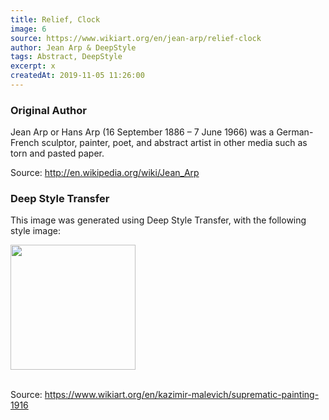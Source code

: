 ```yaml
---
title: Relief, Clock
image: 6
source: https://www.wikiart.org/en/jean-arp/relief-clock
author: Jean Arp & DeepStyle
tags: Abstract, DeepStyle
excerpt: x
createdAt: 2019-11-05 11:26:00
---
```


### Original Author

Jean Arp or Hans Arp (16 September 1886 – 7 June 1966) was a German-French sculptor, painter, poet, and abstract artist in other media such as torn and pasted paper.

Source: http://en.wikipedia.org/wiki/Jean_Arp

### Deep Style Transfer 

This image was generated using Deep Style Transfer, with the following style image: 

<img src="/images/kazimir-malevich/suprematic-painting-1916.jpg!Large.jpg" width="200px">

<br>
<br>

Source: https://www.wikiart.org/en/kazimir-malevich/suprematic-painting-1916
